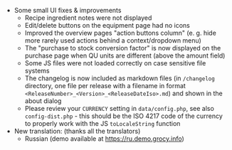 - Some small UI fixes & improvements
  - Recipe ingredient notes were not displayed
  - Edit/delete buttons on the equipment page had no icons
  - Improved the overview pages "action buttons column" (e. g. hide more rarely used actions behind a context/dropdown menu)
  - The "purchase to stock conversion factor" is now displayed on the purchase page when QU units are different (above the amount field)
  - Some JS files were not loaded correctly on case sensitive file systems
  - The changelog is now included as markdown files (in `/changelog` directory, one file per release with a filename in format `<ReleaseNumber>_<Version>_<ReleaseDateIso>.md`) and shown in the about dialog
  - Please review your `CURRENCY` setting in `data/config.php`, see also `config-dist.php` - this should be the ISO 4217 code of the currency to properly work with the JS `toLocaleString` function
- New translation: (thanks all the translators)
  - Russian (demo available at https://ru.demo.grocy.info)
